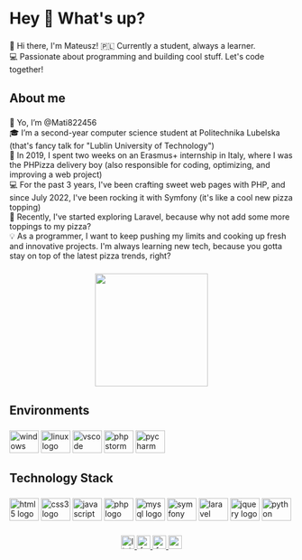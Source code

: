 <h1 align="left">Hey 👋 What's up?</h1>

###

<p align="left">👋 Hi there, I'm Mateusz! 🇵🇱 Currently a student, always a learner.<br>💻 Passionate about programming and building cool stuff. Let's code together!</p>

###

<h2 align="left">About me</h2>

###

<p align="left">👋 Yo, I’m @Mati822456<br>🎓 I’m a second-year computer science student at Politechnika Lubelska (that's fancy talk for "Lublin University of Technology")<br>🍕 In 2019, I spent two weeks on an Erasmus+ internship in Italy, where I was the PHPizza delivery boy (also responsible for coding, optimizing, and improving a web project)<br>💻 For the past 3 years, I've been crafting sweet web pages with PHP, and since July 2022, I've been rocking it with Symfony (it's like a cool new pizza topping)<br>🚀 Recently, I've started exploring Laravel, because why not add some more toppings to my pizza?<br>💡 As a programmer, I want to keep pushing my limits and cooking up fresh and innovative projects. I'm always learning new tech, because you gotta stay on top of the latest pizza trends, right?</p>

###

<div align="center">
  <img height="200" src="https://media.giphy.com/media/ZVik7pBtu9dNS/giphy.gif"  />
</div>

###

<h2 align="left">Environments</h2>

###
  
<div align="left">
  <img src="https://cdn.jsdelivr.net/gh/devicons/devicon/icons/windows8/windows8-original.svg" height="40" width="52" alt="windows logo"  />
  <img src="https://cdn.jsdelivr.net/gh/devicons/devicon/icons/linux/linux-original.svg" height="40" width="52" alt="linux logo"  />
  <img src="https://cdn.jsdelivr.net/gh/devicons/devicon/icons/vscode/vscode-original.svg" height="40" width="52" alt="vscode logo"  />
  <img src="https://cdn.jsdelivr.net/gh/devicons/devicon/icons/phpstorm/phpstorm-original.svg" height="40" width="52" alt="phpstorm logo"  />
  <img src="https://cdn.jsdelivr.net/gh/devicons/devicon/icons/pycharm/pycharm-original.svg" height="40" width="52" alt="pycharm logo"  />
</div>

###

<h2 align="left">Technology Stack</h2>

###

<div align="left">
  <img src="https://cdn.jsdelivr.net/gh/devicons/devicon/icons/html5/html5-original.svg" height="40" width="52" alt="html5 logo"  />
  <img src="https://cdn.jsdelivr.net/gh/devicons/devicon/icons/css3/css3-original.svg" height="40" width="52" alt="css3 logo"  />
  <img src="https://cdn.jsdelivr.net/gh/devicons/devicon/icons/javascript/javascript-original.svg" height="40" width="52" alt="javascript logo"  />
  <img src="https://cdn.jsdelivr.net/gh/devicons/devicon/icons/php/php-original.svg" height="40" width="52" alt="php logo"  />
  <img src="https://cdn.jsdelivr.net/gh/devicons/devicon/icons/mysql/mysql-original.svg" height="40" width="52" alt="mysql logo"  />
  <img src="https://cdn.jsdelivr.net/gh/devicons/devicon/icons/symfony/symfony-original.svg" height="40" width="52" alt="symfony logo"  />
  <img src="https://cdn.jsdelivr.net/gh/devicons/devicon/icons/laravel/laravel-original.svg" height="40" width="52" alt="laravel logo"  />
  <img src="https://cdn.jsdelivr.net/gh/devicons/devicon/icons/jquery/jquery-original.svg" height="40" width="52" alt="jquery logo"  />
  <img src="https://cdn.jsdelivr.net/gh/devicons/devicon/icons/python/python-original.svg" height="40" width="52" alt="python logo"  />
</div>

###

<div align="center">
  <a href="https://www.linkedin.com/in/mateusz-zaborski-326426248" target="_blank">
    <img src="https://img.shields.io/static/v1?message=LinkedIn&logo=linkedin&label=&color=0077B5&logoColor=white&labelColor=&style=for-the-badge" height="24" alt="linkedin logo"  />
  </a>
  <a href="https://www.facebook.com/mateusz.zaborski8" target="_blank">
    <img src="https://img.shields.io/static/v1?message=Facebook&logo=facebook&label=&color=1877F2&logoColor=white&labelColor=&style=for-the-badge" height="24" alt="facebook logo"  />
  </a>
  <a href="https://discord.com/users/419227815842545675" target="_blank">
    <img src="https://img.shields.io/badge/Discord-%235865F2.svg?style=for-the-badge&logo=discord&logoColor=white" height="24" alt="facebook logo"  />
  </a>
  <a href="mailto:mateusz.zaborski1@gmail.com" target="_blank">
    <img src="https://img.shields.io/static/v1?message=Gmail&logo=gmail&label=&color=D14836&logoColor=white&labelColor=&style=for-the-badge" height="24" alt="gmail logo"  />
  </a>
</div>

###
